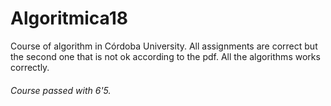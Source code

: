 # Algoritmica18
Course of algorithm in Córdoba University. 
All assignments are correct but the second one that is not ok according to the pdf.
All the algorithms works correctly. 
###### Course passed with 6'5.
